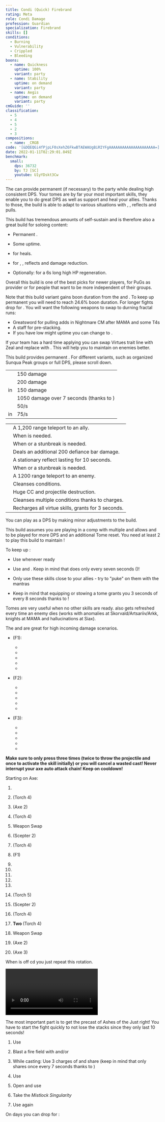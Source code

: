 ```yaml
---
title: Condi (Quick) Firebrand
rating: Meta
role: Condi Damage
profession: Guardian
specialization: Firebrand
skills: []
conditions:
  - Burning
  - Vulnerability
  - Crippled
  - Bleeding
boons:
  - name: Quickness
    uptime: 100%
    variant: party
  - name: Stability
    uptime: on demand
    variant: party
  - name: Aegis
    uptime: on demand
    variant: party
cmGuide: ''
classification:
  - 5
  - 4
  - 5
  - 2
  - 3
compositions:
  - name: _CRGB
code: '[&DQEQGi4fPjpLF0sXehZ6FkwBTAEWAUgBiRIYFgAAAAAAAAAAAAAAAAAAAAA=]'
date: 2022-01-11T02:29:01.849Z
benchmark:
  small:
    dps: 36732
    by: TJ [SC]
    youtube: U1yYDskt3Cw
---
```


The **<Specialization text="Condi Firebrand" name="Firebrand"/>** can provide permanent <Boon name="Quickness"/> (if necessary) to the party while dealing high consistent DPS. Your tomes are by far your most important skills, they enable you to do great DPS as well as support and heal your allies. Thanks to those, the build is able to adapt to various situations with <Boon name="Stability"/>, <Boon name="Resistance"/>, reflects and pulls.

This build has tremendous amounts of self-sustain and is therefore also a great build for soloing content:

- Permanent <Boon name="Quickness"/>.

- Some <Boon name="Might"/> uptime.

- <Skill id="41780"/> for heals.

- <Skill id="42259"/> for <Boon name="Stability"/>, <Boon name="Resistance"/>, reflects and damage reduction.

- Optionally: <Skill name="litanyofwrath"/> for a 6s long high HP regeneration.

Overall this build is one of the best picks for newer players, for PuGs as <Boon name="Quickness"/> provider or for people that want to be more independent of their groups.

<Divider text="Equipment"/>

<CharacterWithAr> 
<Character title="162 Agony Resistance" gear={{
    "profession": "Guardian",
    "weight": "Heavy",
    "gear": [
      "Viper",
      "Viper",
      "Viper",
      "Viper",
      "Viper",
      "Viper",
      "Sinister",
      "Sinister",
      "Viper",
      "Sinister",
      "Sinister",
      "Sinister",
      "Viper",
      "Viper"
    ],
    "attributes": {
      "Health": 15560,
      "Armor": 2514,
      "Power": 2909,
      "Precision": 2085,
      "Toughness": 1243,
      "Vitality": 1250,
      "Ferocity": 300,
      "Condition Damage": 2791,
      "Expertise": 451,
      "Concentration": 421,
      "Healing Power": 250,
      "Agony Resistance": 162,
      "Condition Duration": 0.30066666666666664,
      "Boon Duration": 0.2806666666666667,
      "Critical Chance": 0.8666666666666666,
      "Critical Damage": 1.7,
      "Burning Duration": 0.7,
      "Maximum Health": 0.10000000000000009,
      "Resolution Duration": 0.25,
      "Effective Power": 7256.064149999999,
      "Power DPS": 6236.247663765883,
      "Bleeding Damage": 284.19,
      "Bleeding Stacks": 4.5133133333333335,
      "Bleeding DPS": 1282.6385162000001,
      "Burning Damage": 972.218625,
      "Burning Stacks": 28.16,
      "Burning DPS": 27377.67648,
      "Confusion Damage": 335.06850000000003,
      "Confusion Stacks": 0,
      "Confusion DPS": 0,
      "Poison Damage": 301.44,
      "Poison Stacks": 0,
      "Poison DPS": 0,
      "Torment Damage": 424.485,
      "Torment Stacks": 1.6648533333333333,
      "Torment DPS": 706.7052672,
      "Damage": 35603.26792716588,
      "Effective Health": 77846447.76119404,
      "Survivability": 39576.2317037082,
      "Effective Healing": 465,
      "Healing": 465
    },
    "runeId": 24765,
    "runeName": "Balthazar",
    "infusions": [
      37130, 37130, 37130, 37130, 37130, 37130, 37130,
      37130, 37130, 37130, 37130, 37130, 37130, 37130,
      37130, 37130, 37130, 37130
    ],
    "weapons": {
      "weapon1MainType": "Axe",
      "weapon1MainSigil1": "Torment",
      "weapon1OffType": "Torch",
      "weapon1OffSigil": "Bursting",
      "weapon2MainType": "Scepter",
      "weapon2MainSigil1": "Geomancy"
    },
    "consumables": {
      "foodId": "91878",
      "utilityId": 48916,
      "infusion": "Malign +9 Agony Infusion"
    },
    "skills": {
      "heal": "Mantra of Solace",
      "utility1": "Mantra of Potence",
      "utility2": "Purging Flames",
      "utility3": "Sanctuary",
      "elite": "Feel my Wrath"
    }
  }}
>

Note that this build variant gains boon duration from the <Item id="79722"/> and <Item id="48916"/>. To keep up permanent <Boon name="Quickness"/> you will need to reach 24.6% boon duration. For longer fights drop <Item id="24560"/> for <Item id="72339"/>.
You will want the following weapons to swap to durning fractal runs:

- Greatsword for pulling adds in Nightmare CM after MAMA and some T4s
- A staff for <Boon name="Might"/> pre-stacking.
- If you have low might uptime you can change <Item id="48911"/> to <Item id="24562"/>.

</Character> 
</CharacterWithAr>

<Divider text="Build"/>

<Grid>
<GridItem sm="7">
<Traits traits1="Radiance" traits1Selected="Right-Hand Strength,Radiant Fire,Amplified Wrath" traits2="Virtues" traits2Selected="masterofconsecrations,glacialheart,permeatingwrath" traits3="Firebrand" traits3Selected="Liberators Vow,Stalwart Speed,Loremaster"/>

If your team has a hard time applying <Condition name="Vulnerability"/> you can swap Virtues trait line with Zeal and replace <Skill name="purgingflames"/> with <Skill name="swordofjustice"/>. This will help you to maintain <Condition name="Vulnerability"/> on enemies better.<Traits traits1Id="42" traits1="Zeal" traits1SelectedIds="1925,1556,635" unembossed/>

<Warning>
This build provides permanent <Boon name="Quickness"/>. For different variants, such as organized Sunqua Peak groups or full DPS, please scroll down.
</Warning>

<Card title="Defiance Bar Damage">

|                                                                                    |                                                                                |
| ---------------------------------------------------------------------------------- | ------------------------------------------------------------------------------ |
| <Skill id="45402"/>                                                                | 150 damage                                                                     |
| <Skill name="Hammer of Wisdom"/>                                                   | 200 damage                                                                     |
| <TomeSkill name="Chapter 3: Heated Rebuke"/> in <Skill name="Tome of Justice"/>    | 150 damage                                                                     |
| <Skill name="Sanctuary"/>                                                          | 1050 damage over 7 seconds (thanks to <Trait name="Master of Consecrations"/>) |
| <Skill name="Chains of light"/>                                                    | <Condition name="Immobile"/> 50/s                                              |
| <TomeSkill name="Chapter 2: Daring Challenge"/> in <Skill name="Tome of Courage"/> | <Condition name="Taunt"/> 75/s                                                 |

</Card>
</GridItem>

<GridItem sm="5">
<Card title="Situational Skills">

|                                                        |                                                                                     |
| ------------------------------------------------------ | ----------------------------------------------------------------------------------- |
| <Skill id="9246" size="big" disableText/>              | A 1,200 range teleport to an ally.                                                  |
| <Skill name="Hallowed Ground" size="big" disableText/> | When <Boon name="Stability"/> is needed.                                            |
| <Skill id="9153" size="big" disableText/>              | When <Boon name="Stability"/> or a stunbreak is needed.                             |
| <Skill id="9125" size="big" disableText/>              | Deals an additional 200 defiance bar damage.                                        |
| <Skill id="9251" size="big" disableText/>              | A stationary reflect lasting for 10 seconds.                                        |
| <Skill id="43357" size="big" disableText/>             | When <Boon name="Stability"/> or a stunbreak is needed.                             |
| <Skill id="9247" size="big" disableText/>              | A 1200 range teleport to an enemy.                                                  |
| <Skill name="Purging flames" size="big" disableText/>  | Cleanses conditions.                                                                |
| <Skill name="Sanctuary" size="big" disableText/>       | Huge CC and projectile destruction.                                                 |
| <Skill name="Mantra of lore" size="big" disableText/>  | Cleanses multiple conditions thanks to charges.                                     |
| <Skill name="renewed focus" size="big" disableText/>   | Recharges all virtue skills, grants <Effect name="Invulnerability"/> for 3 seconds. |

</Card>
</GridItem>
</Grid>

<Divider text="Build Variants"/>

<Card title="Full DPS variant">

You can play <Specialization text="Condi Firebrand" name="Firebrand"/> as a DPS by making minor adjustments to the build.

<Grid>
<GridItem sm="4">
<Skills heal="Mantra of Solace" utility1="purgingflames" utility2="" utility3="Sanctuary" elite="Renewed Focus" unembossed/>
</GridItem>

<GridItem sm="8">
<Traits traits1="Firebrand" traits1Selected="Unrelenting Criticism,Legendary Lore,Loremaster" unembossed/>
</GridItem>
</Grid>
</Card>

<Card title="Multiple DPS Firebrands">

This build assumes you are playing in a comp with multiple <Specialization name="Firebrand" text="Condi Firebrands"/> and allows <Trait name="Legendary Lore"/> and <Skill name="Renewed Focus"/> to be played for more DPS and an additional Tome reset. You need at least 2 <Specialization name="Firebrand" text="Firebrands"/> to play this build to maintain <Boon name="Quickness"/>!

<Grid>
<GridItem sm="4">
<Skills heal="Mantra of Solace" utility1="purgingflames" utility2="Mantra of Potence" utility3="Sanctuary" elite="Renewed Focus" unembossed/>
</GridItem>

<GridItem sm="8">
<Traits traits1="Firebrand" traits1Selected="Liberators Vow,Legendary Lore,Loremaster" unembossed/>
</GridItem>
</Grid>
</Card>

<Divider text="Details"/>

To keep up <Boon name="Quickness"/>:

- Use <Skill name="Feel My Wrath"/> whenever ready

- Use <Skill name=" mantraofsolace"/> and <Skill name="mantraofpotence"/>. Keep in mind that <Skill name="mantraofsolace"/> does <Boon name="Quickness"/> only every seven seconds (<Trait name="liberatorsvow"/>)!

- Only use these skills close to your allies - try to "puke" on them with the mantras

- Keep in mind that equipping or stowing a tome grants you 3 seconds of <Boon name="Quickness"/> every 8 seconds thanks to <Trait name="swift scholar"/>!

Tomes are very useful when no other skills are ready. <Skill name="Tome of Justice"/> also gets refreshed every time an enemy dies (works with anomalies at Skorvald/Artsariiv/Arkk, knights at MAMA and hallucinations at Siax).

The <Skill name="Tome of Courage"/> and <Skill name="Tome of Resolve"/> are great for high incoming damage scenarios.

- <Skill name="Tome of Justice"/> (F1):

  - <TomeSkill name="Chapter 1: Searing Spell"/>

  - <TomeSkill name="Chapter 2: Ignite Burst"/>

  - <TomeSkill name="Chapter 3: Heated Rebuke"/>

  - <TomeSkill name="Chapter 4: Scorched Aftermath"/>

  - <TomeSkill name="Epilogue: Ashes of the Just"/>

- <Skill name="Tome of Resolve"/> (F2):

  - <TomeSkill name="Chapter 1: Desert Bloom"/>

  - <TomeSkill name="Chapter 2: Radiant Recovery"/>

  - <TomeSkill name="Chapter 3: Azure Sun"/>

  - <TomeSkill name="Chapter 4: Shining River"/>

  - <TomeSkill name="Epilogue: Eternal Oasis"/>

- <Skill name="Tome of Courage"/> (F3):

  - <TomeSkill name="Chapter 1: Unflinching Charge"/>

  - <TomeSkill name="Chapter 2: Daring Challenge"/>

  - <TomeSkill name="Chapter 3: Valiant Bulwark"/>

  - <TomeSkill name="Chapter 4: Stalwart Stand"/>

  - <TomeSkill name="Epilogue: Unbroken Lines"/>

<Divider text="Rotation / Skill usage"/>

<Grid>
<GridItem sm="6">
<Card title="Rotation">

<Warning>

**Make sure to only press <Skill id="9089"/> three times (twice to throw the projectile and once to activate the skill initially) or you will cancel a wasted cast! Never interrupt your axe auto attack chain! Keep <Skill name="purgingflames"/> on cooldown!**
</Warning>

Starting on Axe:

1.  <Skill name="purgingflames"/>

2.  <Skill id="9104"/> (Torch 4)

3.  <Skill name="Symbol of Vengeance"/> (Axe 2)

4.  <Skill id="9089"/> (Torch 4)

5.  Weapon Swap

6.  <Skill name="Symbol of Punishment"/> (Scepter 2)

7.  <Skill id="9089"/> (Torch 4)

8.  <Skill name="Tome of Justice"/> (F1)

9.  <TomeSkill name="Chapter 2: Ignite Burst"/>

10. <TomeSkill name="Chapter 4: Scorched Aftermath"/>

11. <TomeSkill name="Epilogue: Ashes of the Just"/>

12. <TomeSkill name="Chapter 1: Searing Spell"/>

13. <TomeSkill name="Chapter 2: Ignite Burst"/>

14. <Skill name="Cleansing Flame"/> (Torch 5)

15. <Skill name="Symbol of Punishment"/> (Scepter 2)

16. <Skill id="9104"/> (Torch 4)

17. **Two <Skill id="9089"/>** (Torch 4)

18. Weapon Swap

19. <Skill name="Symbol of Vengeance"/> (Axe 2)

20. <Skill name="Blazing Edge"/> (Axe 3)

When <Skill name="Tome of Justice"/> is off cd you just repeat this rotation.
</Card>
</GridItem>

<GridItem sm="6">
<Card title="Golem rotation">

<Video youtube="XbbfgCUGwlY" caption="by Frenzy"/>
</Card>

<Card title="Precasting">

<Warning>

The most important part is to get the precast of Ashes of the Just right! You have to start the fight quickly to not lose the stacks since they only last 10 seconds!
</Warning>

1.  Use <Skill name="hallowedground"/>

2.  Blast a fire field with <Skill name="holystrike"/> and/or <Skill name="Hammer of Wisdom"/>

3.  While casting: Use 3 charges of <Skill name="mantraofpotence"/> and share <Skill name="mantraofsolace"/> (keep in mind that <Skill name="mantraofsolace"/> only shares <Boon name="Quickness"/> once every 7 seconds thanks to <Trait name=" liberators vow"/>)

4.  Use <Skill name="Feelmywrath"/>

5.  Open <Skill id="44364"/> and use <TomeSkill name="Epilogue: Ashes of the Just"/>

6.  Take the _Mistlock Singularity_

7.  Use <Skill name="Feelmywrath"/> again

On <Instability name="Boon Overload"/> days you can drop <Skill name="Feelmywrath"/> for <Skill name="Renewed Focus"/>:

</Card>
</GridItem>
</Grid>
